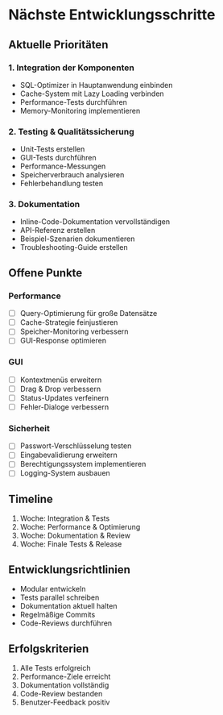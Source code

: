 # Nächste Entwicklungsschritte

## Aktuelle Prioritäten

### 1. Integration der Komponenten
- SQL-Optimizer in Hauptanwendung einbinden
- Cache-System mit Lazy Loading verbinden
- Performance-Tests durchführen
- Memory-Monitoring implementieren

### 2. Testing & Qualitätssicherung
- Unit-Tests erstellen
- GUI-Tests durchführen
- Performance-Messungen
- Speicherverbrauch analysieren
- Fehlerbehandlung testen

### 3. Dokumentation
- Inline-Code-Dokumentation vervollständigen
- API-Referenz erstellen
- Beispiel-Szenarien dokumentieren
- Troubleshooting-Guide erstellen

## Offene Punkte

### Performance
- [ ] Query-Optimierung für große Datensätze
- [ ] Cache-Strategie feinjustieren
- [ ] Speicher-Monitoring verbessern
- [ ] GUI-Response optimieren

### GUI
- [ ] Kontextmenüs erweitern
- [ ] Drag & Drop verbessern
- [ ] Status-Updates verfeinern
- [ ] Fehler-Dialoge verbessern

### Sicherheit
- [ ] Passwort-Verschlüsselung testen
- [ ] Eingabevalidierung erweitern
- [ ] Berechtigungssystem implementieren
- [ ] Logging-System ausbauen

## Timeline
1. Woche: Integration & Tests
2. Woche: Performance & Optimierung
3. Woche: Dokumentation & Review
4. Woche: Finale Tests & Release

## Entwicklungsrichtlinien
- Modular entwickeln
- Tests parallel schreiben
- Dokumentation aktuell halten
- Regelmäßige Commits
- Code-Reviews durchführen

## Erfolgskriterien
1. Alle Tests erfolgreich
2. Performance-Ziele erreicht
3. Dokumentation vollständig
4. Code-Review bestanden
5. Benutzer-Feedback positiv